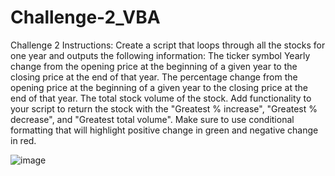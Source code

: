 # Challenge-2_VBA
Challenge 2 Instructions:
Create a script that loops through all the stocks for one year and outputs the following information:
  The ticker symbol
  Yearly change from the opening price at the beginning of a given year to the closing price at the end of that year.
  The percentage change from the opening price at the beginning of a given year to the closing price at the end of that year.
  The total stock volume of the stock. 
  Add functionality to your script to return the stock with the "Greatest % increase", "Greatest % decrease", and "Greatest total volume".
  Make sure to use conditional formatting that will highlight positive change in green and negative change in red.

![image](https://github.com/anelaherandez/Challenge-2_VBA/assets/144189200/1e096d6a-c8c3-46e0-9c9f-30855616ce4f)
